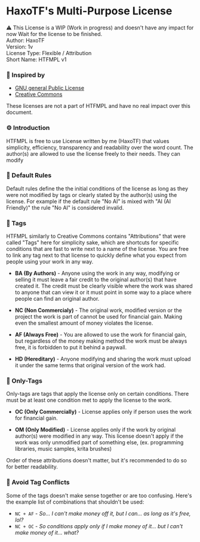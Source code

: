# HaxoTF's Multi-Purpose License
⚠️ This License is a WIP (Work in progress) and doesn't have any impact for now Wait for the license to be finished. <br>
Author: HaxoTF <br>
Version: 1v <br>
License Type: Flexible / Attribution <br>
Short Name: HTFMPL v1

### 📌 Inspired by
- [GNU general Public License](https://www.gnu.org/licenses/gpl-3.0.en.html)
- [Creative Commons](https://creativecommons.org/)

These licenses are not a part of HTFMPL and have no real impact over this document.

### ⚙️ Introduction
HTFMPL is free to use License written by me (HaxoTF) that values simplicity, efficiency, transparency and readability over the word count. The author(s) are allowed to use the license freely to their needs. They can modify

### 💬 Default Rules
Default rules define the the initial conditions of the license as long as they were not modified by tags or clearly stated by the author(s) using the license. For example if the default rule "No AI" is mixed with "AI (AI Friendly)" the rule "No AI" is considered invalid.

### 🧩 Tags
HTFMPL similarly to Creative Commons contains "Attributions" that were called "Tags" here for simplicity sake, which are shortcuts for specific conditions that are fast to write next to a name of the license. You are free to link any tag next to that license to quickly define what you expect from people using your work in any way.

- **BA (By Authors)** - Anyone using the work in any way, modifying or selling it must leave a fair credit to the original author(s) that have created it. The credit must be clearly visible where the work was shared to anyone that can view it or it must point in some way to a place where people can find an original author.

- **NC (Non Commercialy)** - The original work, modified version or the project the work is part of cannot be used for financial gain. Making even the smallest amount of money violates the license.

- **AF (Always Free)** - You are allowed to use the work for financial gain, but regardless of the money making method the work must be always free, it is forbidden to put it behind a paywall.

- **HD (Hereditary)** - Anyone modifying and sharing the work must upload it under the same terms that original version of the work had.

### 🚫 Only-Tags
Only-tags are tags that apply the license only on certain conditions. There must be at least one condition met to apply the license to the work.

- **OC (Only Commercially)** - License applies only if person uses the work for financial gain.

- **OM (Only Modified)** - License applies only if the work by original author(s) were modified in any way. This license doesn't apply if the work was only unmodified part of something else, (ex. programming libraries, music samples, krita brushes)

Order of these attributions doesn't matter, but it's recommended to do so for better readability.

### 🤬 Avoid Tag Conflicts
Some of the tags doesn't make sense together or are too confusing. Here's the example list of combinations that shouldn't be used:

- `NC + AF` - *So... I can't make money off it, but I can... as long as it's free, lol?*
- `NC + OC` - *So conditions apply only if I make money of it... but I can't make money of it... what?*